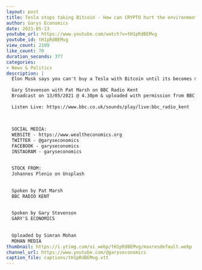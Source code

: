```yaml
---
layout: post
title: Tesla stops taking Bitcoin - How can CRYPTO hurt the environment? Gary on BBC Radio Kent
author: Garys Economics
date: 2021-05-13
youtube_url: https://www.youtube.com/watch?v=tH1pRdBEMvg
youtube_id: tH1pRdBEMvg
view_count: 2109
like_count: 70
duration_seconds: 377
categories:
- News & Politics
description: |
  Elon Musk says you can't buy a Tesla with Bitcoin until its becomes more environmentally friendly. But how can digital money/cryptocurrencies harm the environment in the first place?
  
  Gary Stevenson with Pat Marsh on BBC Radio Kent
  Broadcast on 13/05/2021 @ 4.30pm & uploaded with permission from BBC RADIO
  
  Listen Live: https://www.bbc.co.uk/sounds/play/live:bbc_radio_kent
  
  
  
  SOCIAL MEDIA:
  WEBSITE - https://www.wealtheconomics.org
  TWITTER - @garyseconomics
  FACEBOOK - garyseconomics
  INSTAGRAM - garyseconomics
  
  
  STOCK FROM:
  Johannes Plenio on Unsplash
  
  
  Spoken by Pat Marsh
  BBC RADIO KENT
  
  
  Spoken by Gary Stevenson
  GARY'S ECONOMICS
  
  
  Uploaded by Simran Mohan 
  MOHAN MEDIA
thumbnail: https://i.ytimg.com/vi_webp/tH1pRdBEMvg/maxresdefault.webp
channel_url: https://www.youtube.com/@garyseconomics
caption_file: captions/tH1pRdBEMvg.vtt
---
```

